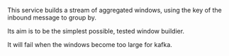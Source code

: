This service builds a stream of aggregated windows, using the key of the
inbound message to group by. 

Its aim is to be the simplest possible, tested window buildier. 

It will fail when the windows become too large for kafka. 

